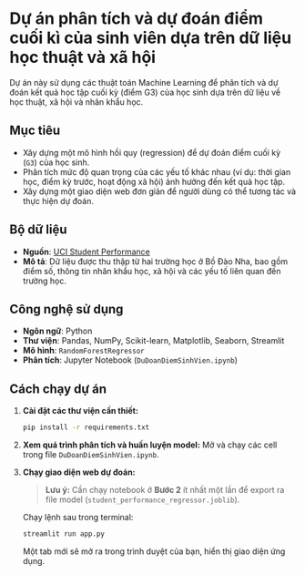 # Dự án phân tích và dự đoán điểm cuối kì của sinh viên dựa trên dữ liệu học thuật và xã hội

Dự án này sử dụng các thuật toán Machine Learning để phân tích và dự đoán kết quả học tập cuối kỳ (điểm G3) của học sinh dựa trên dữ liệu về học thuật, xã hội và nhân khẩu học.

## Mục tiêu

-   Xây dựng một mô hình hồi quy (regression) để dự đoán điểm cuối kỳ (`G3`) của học sinh.
-   Phân tích mức độ quan trọng của các yếu tố khác nhau (ví dụ: thời gian học, điểm kỳ trước, hoạt động xã hội) ảnh hưởng đến kết quả học tập.
-   Xây dựng một giao diện web đơn giản để người dùng có thể tương tác và thực hiện dự đoán.

## Bộ dữ liệu

-   **Nguồn**: [UCI Student Performance](https://archive.ics.uci.edu/ml/datasets/Student+Performance)
-   **Mô tả**: Dữ liệu được thu thập từ hai trường học ở Bồ Đào Nha, bao gồm điểm số, thông tin nhân khẩu học, xã hội và các yếu tố liên quan đến trường học.

## Công nghệ sử dụng

-   **Ngôn ngữ**: Python
-   **Thư viện**: Pandas, NumPy, Scikit-learn, Matplotlib, Seaborn, Streamlit
-   **Mô hình**: `RandomForestRegressor`
-   **Phân tích**: Jupyter Notebook (`DuDoanDiemSinhVien.ipynb`)

## Cách chạy dự án

1.  **Cài đặt các thư viện cần thiết:**
    ```bash
    pip install -r requirements.txt
    ```

2.  **Xem quá trình phân tích và huấn luyện model:**
    Mở và chạy các cell trong file `DuDoanDiemSinhVien.ipynb`.

3.  **Chạy giao diện web dự đoán:**
    > **Lưu ý:** Cần chạy notebook ở **Bước 2** ít nhất một lần để export ra file model (`student_performance_regressor.joblib`).

    Chạy lệnh sau trong terminal:
    ```bash
    streamlit run app.py
    ```
    Một tab mới sẽ mở ra trong trình duyệt của bạn, hiển thị giao diện ứng dụng.
